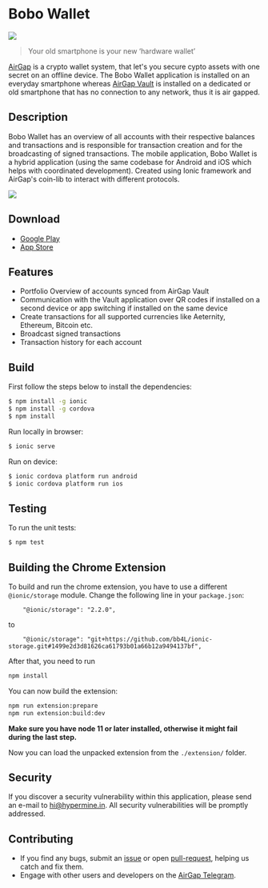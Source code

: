 # Bobo Wallet

<p align="left">
    <img src="./banner.png" />
</p>

> Your old smartphone is your new ‘hardware wallet’

[AirGap](https://hypermine.in) is a crypto wallet system, that let's you secure cypto assets with one secret on an offline device. The Bobo Wallet application is installed on an everyday smartphone whereas [AirGap Vault](https://github.com/airgap-it/airgap-vault) is installed on a dedicated or old smartphone that has no connection to any network, thus it is air gapped.

## Description

Bobo Wallet has an overview of all accounts with their respective balances and transactions and is responsible for transaction creation and for the broadcasting of signed transactions. The mobile application, Bobo Wallet is a hybrid application (using the same codebase for Android and iOS which helps with coordinated development). Created using Ionic framework and AirGap's coin-lib to interact with different protocols.

<p align="left">
    <img src="./devices.png" />
</p>

## Download

- [Google Play](https://play.google.com/store/apps/details?id=it.airgap.wallet)
- [App Store](https://itunes.apple.com/us/app/airgap-wallet/id1420996542?l=de&ls=1&mt=8)

## Features

- Portfolio Overview of accounts synced from AirGap Vault
- Communication with the Vault application over QR codes if installed on a second device or app switching if installed on the same device
- Create transactions for all supported currencies like Aeternity, Ethereum, Bitcoin etc.
- Broadcast signed transactions
- Transaction history for each account

## Build

First follow the steps below to install the dependencies:

```bash
$ npm install -g ionic
$ npm install -g cordova
$ npm install
```

Run locally in browser:

```bash
$ ionic serve
```

Run on device:

```bash
$ ionic cordova platform run android
$ ionic cordova platform run ios
```

## Testing

To run the unit tests:

```bash
$ npm test
```

## Building the Chrome Extension

To build and run the chrome extension, you have to use a different `@ionic/storage` module. Change the following line in your `package.json`:

```
    "@ionic/storage": "2.2.0",
```

to

```
    "@ionic/storage": "git+https://github.com/bb4L/ionic-storage.git#1499e2d3d81626ca61793b01a66b12a9494137bf",
```

After that, you need to run

```bash
npm install
```

You can now build the extension:

```bash
npm run extension:prepare
npm run extension:build:dev
```

**Make sure you have node 11 or later installed, otherwise it might fail during the last step.**

Now you can load the unpacked extension from the `./extension/` folder.

## Security

If you discover a security vulnerability within this application, please send an e-mail to hi@hypermine.in. All security vulnerabilities will be promptly addressed.

## Contributing

- If you find any bugs, submit an [issue](../../issues) or open [pull-request](../../pulls), helping us catch and fix them.
- Engage with other users and developers on the [AirGap Telegram](https://t.me/AirGap).
